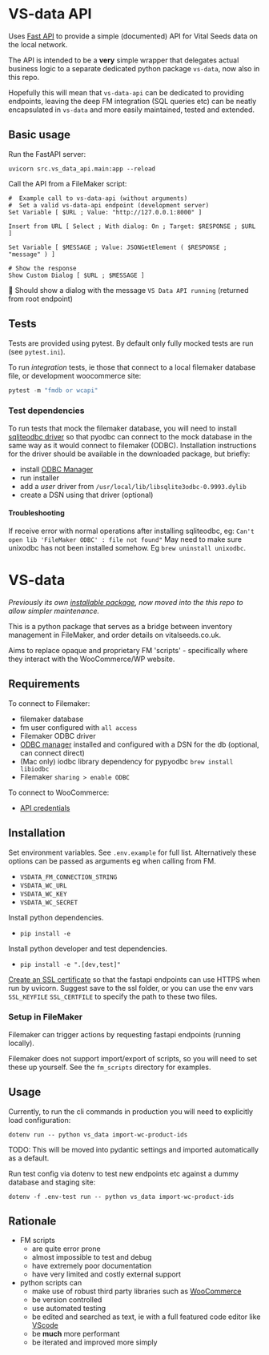# VS-data API

Uses [Fast API][1] to provide a simple (documented) API for Vital Seeds data on
the local network.

The API is intended to be a **very** simple wrapper that delegates actual
business logic to a separate dedicated python package `vs-data`, now also in this repo.

Hopefully this will mean that
`vs-data-api` can be dedicated to providing endpoints, leaving the deep
FM integration (SQL queries etc) can be neatly encapsulated in `vs-data` and
more easily maintained, tested and extended.

## Basic usage

Run the FastAPI server:

```
uvicorn src.vs_data_api.main:app --reload
```

Call the API from a FileMaker script:

```
#  Example call to vs-data-api (without arguments)
#  Set a valid vs-data-api endpoint (development server)
Set Variable [ $URL ; Value: "http://127.0.0.1:8000" ]

Insert from URL [ Select ; With dialog: On ; Target: $RESPONSE ; $URL ]

Set Variable [ $MESSAGE ; Value: JSONGetElement ( $RESPONSE ; "message" ) ]

# Show the response
Show Custom Dialog [ $URL ; $MESSAGE ]
```

🎉 Should show a dialog with the message `VS Data API running` (returned from root
endpoint)

## Tests

Tests are provided using pytest. By default only fully mocked tests are run (see
`pytest.ini`).

To run _integration_ tests, ie those that connect to a local filemaker database
file, or development woocommerce site:

```py
pytest -m "fmdb or wcapi"
```

### Test dependencies

To run tests that mock the filemaker database, you will need to install
[sqliteodbc driver](http://www.ch-werner.de/sqliteodbc/) so that pyodbc can connect to the mock database in the same
way as it would connect to filemaker (ODBC). Installation instructions for the
driver should be available in the downloaded package, but briefly:

- install [ODBC
  Manager](https://odbcmanager.net/about.php)
- run installer
- add a _user_ driver from `/usr/local/lib/libsqlite3odbc-0.9993.dylib`
- create a DSN using that driver (optional)

#### Troubleshooting

If receive error with normal operations after installing sqliteodbc, eg:
`Can't open lib 'FileMaker ODBC' : file not found"`
May need to make sure unixodbc has not been installed somehow.
Eg `brew uninstall unixodbc`.

# VS-data

_Previously its own [installable package][2], now moved into the this repo to allow simpler maintenance._

This is a python package that serves as a bridge between inventory management in
FileMaker, and order details on vitalseeds.co.uk.

Aims to replace opaque and proprietary FM 'scripts' - specifically where they
interact with the WooCommerce/WP website.

## Requirements

To connect to Filemaker:

- filemaker database
- fm user configured with `all access`
- Filemaker ODBC driver
- [ODBC manager](https://odbcmanager.net) installed and configured with a DSN for the db (optional, can
  connect direct)
- (Mac only) iodbc library dependency for pypyodbc `brew install libiodbc`
- Filemaker `sharing > enable ODBC`

To connect to WooCommerce:

- [API credentials][wcapi]

## Installation

Set environment variables. See `.env.example` for full list. Alternatively these options can be passed as arguments eg when calling
from FM.

- `VSDATA_FM_CONNECTION_STRING`
- `VSDATA_WC_URL`
- `VSDATA_WC_KEY`
- `VSDATA_WC_SECRET`

Install python dependencies.

- `pip install -e`

Install python developer and test dependencies.

- `pip install -e ".[dev,test]"`

[Create an SSL
certificate](https://dev.to/rajshirolkar/fastapi-over-https-for-development-on-windows-2p7d)
so that the fastapi endpoints can use HTTPS when run by uvicorn. Suggest save to
the ssl folder, or you can use the env vars
`SSL_KEYFILE` `SSL_CERTFILE` to specify the path to these two files.

### Setup in FileMaker

Filemaker can trigger actions by requesting fastapi endpoints (running locally).

Filemaker does not support import/export of scripts, so you will need to set
these up yourself. See the `fm_scripts` directory for examples.

## Usage

Currently, to run the cli commands in production you will need to explicitly load configuration:

`dotenv run -- python vs_data import-wc-product-ids`

TODO: This will be moved into pydantic settings and imported automatically as a default.

Run test config via dotenv to test new endpoints etc against a dummy database and staging site:

`dotenv -f .env-test run -- python vs_data import-wc-product-ids`

## Rationale

- FM scripts
  - are quite error prone
  - almost impossible to test and debug
  - have extremely poor documentation
  - have very limited and costly external support
- python scripts can
  - make use of robust third party libraries such as [WooCommerce][3]
  - be version controlled
  - use automated testing
  - be edited and searched as text, ie with a full featured code editor like [VScode](https://code.visualstudio.com/)
  - be **much** more performant
  - be iterated and improved more simply

[1]: https://fastapi.tiangolo.com/
[2]: https://github.com/vitalseeds/vs-data
[3]: https://pypi.org/project/WooCommerce/
[wcapi]: https://woocommerce.com/document/woocommerce-rest-api/#section-2
